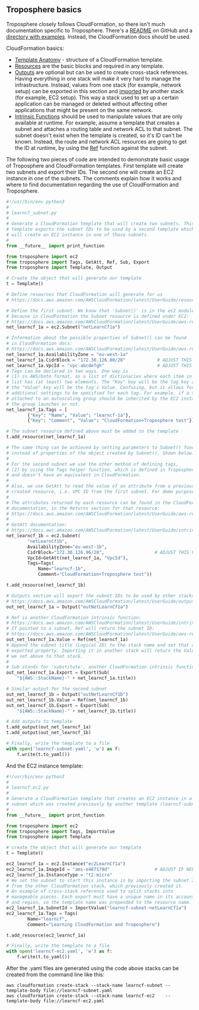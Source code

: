 ## Troposphere basics

Troposphere closely follows CloudFormation, so there isn't much documentation specific to Troposphere. There's a [README](https://github.com/cloudtools/troposphere/blob/master/README.rst) on GitHub and a [directory with examples](https://github.com/cloudtools/troposphere/tree/master/examples). Instead, the CloudFormation docs should be used.

CloudFormation basics:
* [Template Anatomy](https://docs.aws.amazon.com/AWSCloudFormation/latest/UserGuide/template-anatomy.html) - structure of a CloudFormation template.
* [Resources](https://docs.aws.amazon.com/AWSCloudFormation/latest/UserGuide/template-anatomy.html) are the basic blocks and required in any template.
* [Outputs](https://docs.aws.amazon.com/AWSCloudFormation/latest/UserGuide/outputs-section-structure.html) are optional but can be used to create cross-stack references. Having everything in one stack will make it very hard to manage the infrastructure. Instead, values from one stack (for example, network setup) can be exported in this section and [imported](https://docs.aws.amazon.com/AWSCloudFormation/latest/UserGuide/intrinsic-function-reference-importvalue.html) by another stack (for example, EC2 setup). This way a stack used to set up a certain application can be managed or deleted without affecting other applications that might be present on the same network.
* [Intrinsic Functions](https://docs.aws.amazon.com/AWSCloudFormation/latest/UserGuide/intrinsic-function-reference.html) should be used to manipulate values that are only available at runtime. For example, assume a template that creates a subnet and attaches a routing table and network ACL to that subnet. The subnet doesn't exist when the template is created, so it's ID can't be known. Instead, the route and network ACL resources are going to get the ID at runtime, by using the [Ref](https://docs.aws.amazon.com/AWSCloudFormation/latest/UserGuide/intrinsic-function-reference-ref.html) function against the subnet.


The following two pieces of code are intended to demonstrate basic usage of Troposphere and CloudFormation templates. First template will create two subnets and export their IDs. The second one will create an EC2 instance in one of the subnets. The comments explain how it works and where to find documentation regarding the use of CloudFormation and Troposphere.

```python
#!/usr/bin/env python3
#
# learncf_subnet.py
#
# Generate a CloudFormation template that will create two subnets. This
# template exports the subnet IDs to be used by a second template which
# will create an EC2 instance in one of those subnets.
#
from __future__ import print_function

from troposphere import ec2
from troposphere import Tags, GetAtt, Ref, Sub, Export
from troposphere import Template, Output

# Create the object that will generate our template
t = Template()

# Define resources that CloudFormation will generate for us
# https://docs.aws.amazon.com/AWSCloudFormation/latest/UserGuide/resources-section-structure.html

# Define the first subnet. We know that 'Subnet()' is in the ec2 module
# because in CloudFormation the Subnet resource is defined under EC2:
# https://docs.aws.amazon.com/AWSCloudFormation/latest/UserGuide/aws-resource-ec2-subnet.html
net_learncf_1a = ec2.Subnet("netLearnCf1a")

# Information about the possible properties of Subnet() can be found
# in CloudFormation docs:
# https://docs.aws.amazon.com/AWSCloudFormation/latest/UserGuide/aws-resource-ec2-subnet.html#aws-resource-ec2-subnet-properties
net_learncf_1a.AvailabilityZone = "eu-west-1a"
net_learncf_1a.CidrBlock = "172.30.126.80/28"            # ADJUST THIS VALUE
net_learncf_1a.VpcId = "vpc-abcdefgh"                    # ADJUST THIS VALUE
# Tags can be declared in two ways. One way is
# (1) in AWS/boto format, as a list of dictionaries where each item in the
# list has (at least) two elements. The "Key" key will be the tag key and
# the "Value" key will be the tag's Value. Confusing, but it allows for
# additional settings to be specified for each tag. For example, if a tag
# attached to an autoscaling group should be inherited by the EC2 instances
# the group launches or not.
net_learncf_1a.Tags = [
        {"Key": "Name", "Value": "learncf-1a"},
        {"Key": "Comment", "Value": "CloudFormation+Troposphere test"}]

# The subnet resource defined above must be added to the template
t.add_resource(net_learncf_1a)

# The same thing can be achieved by setting parameters to Subnet() function
# instead of properties of the object created by Subnet(). Shown below.
#
# For the second subnet we use the other method of defining tags,
# (2) by using the Tags helper function, which is defined in Troposphere
# and doesn't have an equivalent in CloudFormation.
#
# Also, we use GetAtt to read the value of an attribute from a previously
# created resource, i.e. VPC ID from the first subnet. For demo purposes.
#
# The attributes returned by each resource can be found in the CloudFormation
# documentation, in the Returns section for that resource:
# https://docs.aws.amazon.com/AWSCloudFormation/latest/UserGuide/aws-resource-ec2-subnet.html#aws-resource-ec2-subnet-getatt
#
# GetAtt documentation:
# https://docs.aws.amazon.com/AWSCloudFormation/latest/UserGuide/intrinsic-function-reference-getatt.html
net_learncf_1b = ec2.Subnet(
        "netLearnCf1b",
        AvailabilityZone="eu-west-1b",
        CidrBlock="172.30.126.96/28",                   # ADJUST THIS VALUE
        VpcId=GetAtt(net_learncf_1a, "VpcId"),
        Tags=Tags(
            Name="learncf-1b",
            Comment="CloudFormation+Troposphere test"))

t.add_resource(net_learncf_1b)

# Outputs section will export the subnet IDs to be used by other stacks
# https://docs.aws.amazon.com/AWSCloudFormation/latest/UserGuide/outputs-section-structure.html
out_net_learncf_1a = Output("outNetLearnCf1a")

# Ref is another CloudFormation intrinsic function:
# https://docs.aws.amazon.com/AWSCloudFormation/latest/UserGuide/intrinsic-function-reference-ref.html
# If pointed to a subnet, Ref will return the subnet ID:
# https://docs.aws.amazon.com/AWSCloudFormation/latest/UserGuide/aws-resource-ec2-subnet.html#aws-resource-ec2-subnet-ref
out_net_learncf_1a.Value = Ref(net_learncf_1a)
# Append the subnet title (Logical ID) to the stack name and set that as the
# exported property. Importing it in another stack will return the Value
# we set above to that stack.
#
# Sub stands for 'substitute', another CloudFormation intrinsic function.
out_net_learncf_1a.Export = Export(Sub(
    "${AWS::StackName}-" + net_learncf_1a.title))

# Similar output for the second subnet
out_net_learncf_1b = Output("outNetLearnCf1b")
out_net_learncf_1b.Value = Ref(net_learncf_1b)
out_net_learncf_1b.Export = Export(Sub(
    "${AWS::StackName}-" + net_learncf_1b.title))

# Add outputs to template
t.add_output(out_net_learncf_1a)
t.add_output(out_net_learncf_1b)

# Finally, write the template to a file
with open('learncf-subnet.yaml', 'w') as f:
    f.write(t.to_yaml())
```

And the EC2 instance template:
```python
#!/usr/bin/env python3
#
# learncf_ec2.py
#
# Generate a CloudFormation template that creates an EC2 instance in a
# subnet which was created previously by another template (learncf-subnet)
#
from __future__ import print_function

from troposphere import ec2
from troposphere import Tags, ImportValue
from troposphere import Template

# create the object that will generate our template
t = Template()

ec2_learncf_1a = ec2.Instance("ec2LearnCf1a")
ec2_learncf_1a.ImageId = "ami-e487179d"                 # ADJUST IF NEEDED
ec2_learncf_1a.InstanceType = "t2.micro"
# We set the subnet to start this instance in by importing the subnet ID
# from the other CloudFormation stack, which previously created it.
# An example of cross-stack reference used to split stacks into
# manageable pieces. Each export must have a unique name in its account
# and region, so the template name was prepended to the resource name.
ec2_learncf_1a.SubnetId = ImportValue("learncf-subnet-netLearnCf1a")
ec2_learncf_1a.Tags = Tags(
        Name="learncf",
        Comment="Learning CloudFormation and Troposphere")

t.add_resource(ec2_learncf_1a)

# Finally, write the template to a file
with open('learncf-ec2.yaml', 'w') as f:
    f.write(t.to_yaml())
```

After the .yaml files are generated using the code above stacks can be created from the command line like this:
```
aws cloudformation create-stack --stack-name learncf-subnet --template-body file://learncf-subnet.yaml
aws cloudformation create-stack --stack-name learncf-ec2    --template-body file://learncf-ec2.yaml
```
